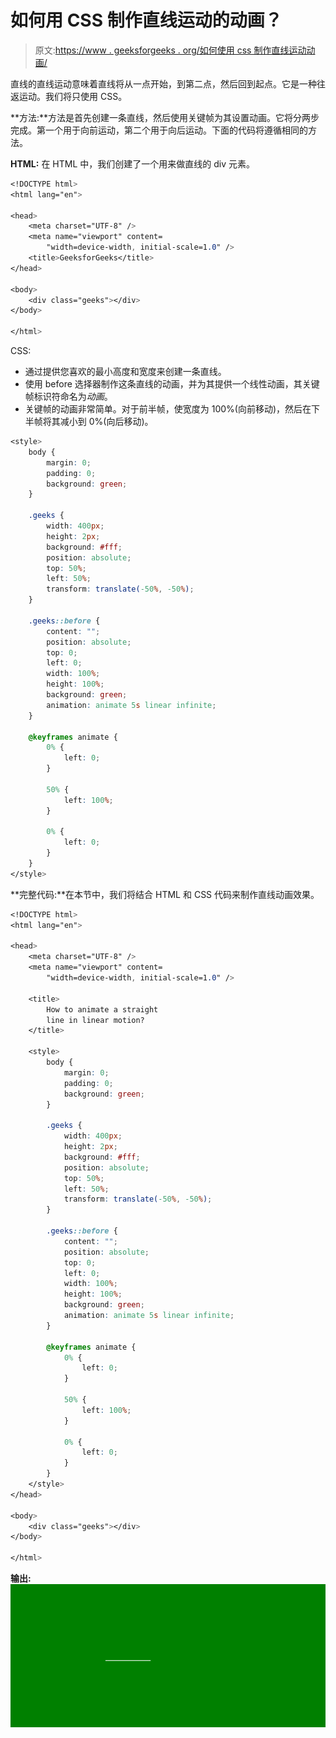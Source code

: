 # 如何用 CSS 制作直线运动的动画？

> 原文:[https://www . geeksforgeeks . org/如何使用 css 制作直线运动动画/](https://www.geeksforgeeks.org/how-to-animate-a-straight-line-in-linear-motion-using-css/)

直线的直线运动意味着直线将从一点开始，到第二点，然后回到起点。它是一种往返运动。我们将只使用 CSS。

**方法:**方法是首先创建一条直线，然后使用关键帧为其设置动画。它将分两步完成。第一个用于向前运动，第二个用于向后运动。下面的代码将遵循相同的方法。

**HTML:** 在 HTML 中，我们创建了一个用来做直线的 div 元素。

```css
<!DOCTYPE html>
<html lang="en">

<head>
    <meta charset="UTF-8" />
    <meta name="viewport" content=
        "width=device-width, initial-scale=1.0" />
    <title>GeeksforGeeks</title>
</head>

<body>
    <div class="geeks"></div>
</body>

</html>
```

CSS:

*   通过提供您喜欢的最小高度和宽度来创建一条直线。
*   使用 before 选择器制作这条直线的动画，并为其提供一个线性动画，其关键帧标识符命名为*动画*。
*   关键帧的动画非常简单。对于前半帧，使宽度为 100%(向前移动)，然后在下半帧将其减小到 0%(向后移动)。

```css
<style>
    body {
        margin: 0;
        padding: 0;
        background: green;
    }

    .geeks {
        width: 400px;
        height: 2px;
        background: #fff;
        position: absolute;
        top: 50%;
        left: 50%;
        transform: translate(-50%, -50%);
    }

    .geeks::before {
        content: "";
        position: absolute;
        top: 0;
        left: 0;
        width: 100%;
        height: 100%;
        background: green;
        animation: animate 5s linear infinite;
    }

    @keyframes animate {
        0% {
            left: 0;
        }

        50% {
            left: 100%;
        }

        0% {
            left: 0;
        }
    }
</style>
```

**完整代码:**在本节中，我们将结合 HTML 和 CSS 代码来制作直线动画效果。

```css
<!DOCTYPE html>
<html lang="en">

<head>
    <meta charset="UTF-8" />
    <meta name="viewport" content=
        "width=device-width, initial-scale=1.0" />

    <title>
        How to animate a straight
        line in linear motion?
    </title>

    <style>
        body {
            margin: 0;
            padding: 0;
            background: green;
        }

        .geeks {
            width: 400px;
            height: 2px;
            background: #fff;
            position: absolute;
            top: 50%;
            left: 50%;
            transform: translate(-50%, -50%);
        }

        .geeks::before {
            content: "";
            position: absolute;
            top: 0;
            left: 0;
            width: 100%;
            height: 100%;
            background: green;
            animation: animate 5s linear infinite;
        }

        @keyframes animate {
            0% {
                left: 0;
            }

            50% {
                left: 100%;
            }

            0% {
                left: 0;
            }
        }
    </style>
</head>

<body>
    <div class="geeks"></div>
</body>

</html>
```

**输出:**
![](img/986b65df0ad2abe0674357fa4794a69b.png)